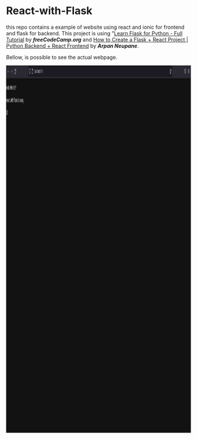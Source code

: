 # React-with-Flask

this repo contains a example of website using react and ionic for frontend and flask for backend. This project is using "[Learn Flask for Python - Full Tutorial](https://youtu.be/Z1RJmh_OqeA) by ___freeCodeCamp.org___ and [How to Create a Flask + React Project | Python Backend + React Frontend](https://youtu.be/7LNl2JlZKHA) by ___Arpan Neupane___.

Bellow, is possible to see the actual webpage.

<img src="example.png" style="height: 1000px; width:1000px;"/>
